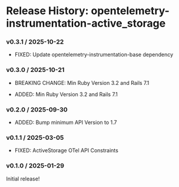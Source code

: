 # Release History: opentelemetry-instrumentation-active_storage

### v0.3.1 / 2025-10-22

* FIXED: Update opentelemetry-instrumentation-base dependency

### v0.3.0 / 2025-10-21

* BREAKING CHANGE: Min Ruby Version 3.2 and Rails 7.1

* ADDED: Min Ruby Version 3.2 and Rails 7.1

### v0.2.0 / 2025-09-30

* ADDED: Bump minimum API Version to 1.7

### v0.1.1 / 2025-03-05

* FIXED: ActiveStorage OTel API Constraints

### v0.1.0 / 2025-01-29

Initial release!
